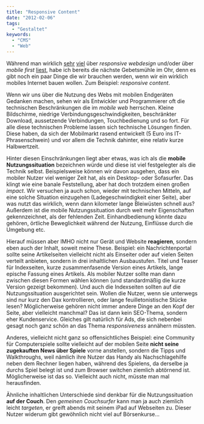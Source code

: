 ```yaml
---
title: "Responsive Content"
date: "2012-02-06"
tags:
  - "Gestaltet"
keywords:
  - "CMS"
  - "Web"
---
```


Während man wirklich [sehr](http://anmutunddemut.de/2012/02/03/new-frontier-responsive-design.html) [viel](http://marctv.de/blog/2012/01/06/responsive-web-design/) über _responsive webdesign_ und/oder über _mobile first_ [liest](http://www.lukew.com/ff/entry.asp?933), habe ich bereits die nächste Gebetsmühle im Ohr, denn es gibt noch ein paar Dinge die wir brauchen werden, wenn wir ein wirklich mobiles Internet bauen wollen. Zum Beispiel: _responsive content_.

Wenn wir uns über die Nutzung des Webs mit mobilen Endgeräten Gedanken machen, sehen wir als Entwickler und Programmierer oft die technischen Beschränkungen die im _mobile web_ herrschen. Kleine Bildschirme, niedrige Verbindungsgeschwindigkeiten, beschränkter Download, aussetzende Verbindungen, Touchbedienung und so fort. Für alle diese technischen Probleme lassen sich technische Lösungen finden. Diese haben, da sich der Mobilmarkt rasend entwickelt (5 Euro ins IT-Phrasenschwein) und vor allem die Technik dahinter, eine relativ kurze Halbwertzeit.

Hinter diesen Einschränkungen liegt aber etwas, was ich als die **mobile Nutzungssituation** bezeichnen würde und diese ist viel festgelegter als die Technik selbst. Beispielsweise können wir davon ausgehen, dass ein mobiler Nutzer viel weniger Zeit hat, als ein Desktop- oder Sofasurfer. Das klingt wie eine banale Feststellung, aber hat doch trotzdem einen großen _impact_. Wir versuchen ja auch schon, wieder mit technischen Mitteln, auf eine solche Situation einzugehen (Ladegeschwindigkeit einer Seite), aber was nutzt das wirklich, wenn dann kilometer lange Bleiwüsten schnell aus? Außerdem ist die mobile Nutzungssituation durch weit mehr Eigenschaften gekennzeichnet, als der fehlenden Zeit. Einhandbedienung könnte dazu gehören, örtliche Beweglichkeit während der Nutzung, Einflüsse durch die Umgebung etc.

Hierauf müssen aber IMHO nicht nur Gerät und Website **reagieren**, sondern eben auch der Inhalt, soweit meine These. Beispiel: ein Nachrichtenportal sollte seine Artikelseiten vielleicht nicht als Einseiter oder auf vielen Seiten verteilt anbieten, sondern in drei inhaltlichen Ausbaustufen. Titel und Teaser für Indexseiten, kurze zusammenfasende Version eines Artikels, lange epische Fassung eines Artikels. Als mobiler Nutzer sollte man dann zwischen diesen Formen wählen können (und standardmäßig die kurze Version gezeigt bekommen). Und auch die Indexseiten sollten auf die Nutzungssituation ausgerichtet sein. Wollen die Nutzer, wenn sie unterwegs sind nur kurz den Dax kontrollieren, oder lange feuilletonistische Stücke lesen? Möglicherweise gehören nicht immer andere Dinge an den Kopf der Seite, aber vielleicht manchmal? Das ist dann kein SEO-Thema, sondern eher Kundenservice. Gleiches gilt natürlich für Ads, die sich nebenbei gesagt noch ganz schön an das Thema _responsiveness_ annähern müssten.

Anderes, vielleicht nicht ganz so offensichtliches Beispiel: eine Community für Computerspiele sollte vielleicht auf der mobilen Seite **nicht seine zugekauften News über Spiele** vorne anstellen, sondern die Tipps und Walkthroughs, weil nämlich ihre Nutzer das Handy als Nachschlagehilfe neben dem Rechner liegen haben, während des Spielens, da derselbe ja durchs Spiel belegt ist und zum Browser switchen ziemlich abtörnend ist. Möglicherweise ist das so. Vielleicht auch nicht, müsste man mal herausfinden.

Ähnliche inhaltlichen Unterschiede sind denkbar für die Nutzungssituation **auf der Couch**. Den _gemeinen Couchsurfer_ kann man ja auch ziemlich leicht _targeten_, er greift abends mit seinem iPad auf Webseiten zu. Dieser Nutzer widerum gibt gewöhnlich nicht viel auf Börsenkurse…
